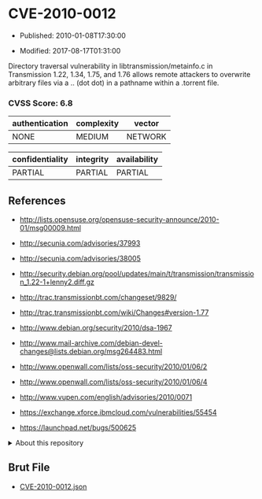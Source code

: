# CVE-2010-0012

- Published: 2010-01-08T17:30:00

- Modified: 2017-08-17T01:31:00

Directory traversal vulnerability in libtransmission/metainfo.c in Transmission 1.22, 1.34, 1.75, and 1.76 allows remote attackers to overwrite arbitrary files via a .. (dot dot) in a pathname within a .torrent file.

### CVSS Score: **6.8**

| authentication | complexity | vector |
| --- | --- | --- |
| NONE | MEDIUM | NETWORK |

| confidentiality | integrity | availability |
| --- | --- | --- |
| PARTIAL | PARTIAL | PARTIAL |

## References

* http://lists.opensuse.org/opensuse-security-announce/2010-01/msg00009.html

* http://secunia.com/advisories/37993

* http://secunia.com/advisories/38005

* http://security.debian.org/pool/updates/main/t/transmission/transmission_1.22-1+lenny2.diff.gz

* http://trac.transmissionbt.com/changeset/9829/

* http://trac.transmissionbt.com/wiki/Changes#version-1.77

* http://www.debian.org/security/2010/dsa-1967

* http://www.mail-archive.com/debian-devel-changes@lists.debian.org/msg264483.html

* http://www.openwall.com/lists/oss-security/2010/01/06/2

* http://www.openwall.com/lists/oss-security/2010/01/06/4

* http://www.vupen.com/english/advisories/2010/0071

* https://exchange.xforce.ibmcloud.com/vulnerabilities/55454

* https://launchpad.net/bugs/500625

<details>
<summary>About this repository</summary> 

  This repository is part of the project [Live Hack CVE](https://github.com/Live-Hack-CVE). Main website can be found [www.live-hack.org](https://www.live-hack.org) 
  
  Made by [Sn0wAlice](https://github.com/Sn0wAlice) for the people that care about security and need to have a feed of the latest CVEs. Hope you enjoy it, don't forget to star the repo and follow me on [Twitter](https://twitter.com/Sn0wAlice) and [Github](https://github.com/Sn0wAlice). And that is my [personnal website](https://www.alice-snow.me/)

  - [Home Page](https://github.com/Live-Hack-CVE)
  - [Framework](https://github.com/Live-Hack-CVE/cve-framework)
  - [CVE database](https://github.com/Live-Hack-CVE/full_database)
  - [Changelog](https://github.com/Live-Hack-CVE/Changelog)
</details>

## Brut File

* [CVE-2010-0012.json](https://raw.githubusercontent.com/Live-Hack-CVE/full_database/main/cves/2010/CVE-2010-0012.json)

